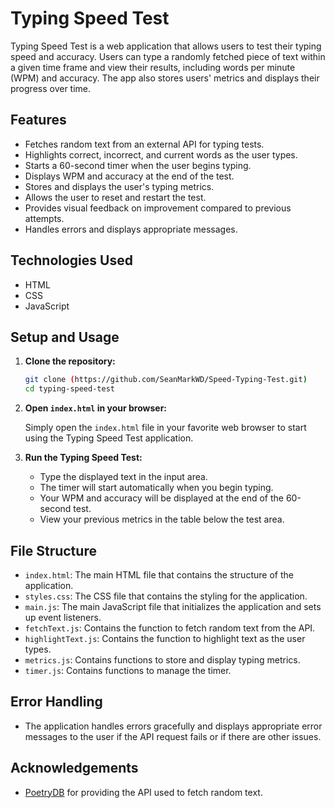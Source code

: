 # Typing Speed Test

Typing Speed Test is a web application that allows users to test their typing speed and accuracy. Users can type a randomly fetched piece of text within a given time frame and view their results, including words per minute (WPM) and accuracy. The app also stores users' metrics and displays their progress over time.

## Features

- Fetches random text from an external API for typing tests.
- Highlights correct, incorrect, and current words as the user types.
- Starts a 60-second timer when the user begins typing.
- Displays WPM and accuracy at the end of the test.
- Stores and displays the user's typing metrics.
- Allows the user to reset and restart the test.
- Provides visual feedback on improvement compared to previous attempts.
- Handles errors and displays appropriate messages.

## Technologies Used

- HTML
- CSS
- JavaScript

## Setup and Usage

1. **Clone the repository:**

    ```sh
    git clone (https://github.com/SeanMarkWD/Speed-Typing-Test.git)
    cd typing-speed-test
    ```

2. **Open `index.html` in your browser:**

    Simply open the `index.html` file in your favorite web browser to start using the Typing Speed Test application.

3. **Run the Typing Speed Test:**

    - Type the displayed text in the input area.
    - The timer will start automatically when you begin typing.
    - Your WPM and accuracy will be displayed at the end of the 60-second test.
    - View your previous metrics in the table below the test area.

## File Structure

- `index.html`: The main HTML file that contains the structure of the application.
- `styles.css`: The CSS file that contains the styling for the application.
- `main.js`: The main JavaScript file that initializes the application and sets up event listeners.
- `fetchText.js`: Contains the function to fetch random text from the API.
- `highlightText.js`: Contains the function to highlight text as the user types.
- `metrics.js`: Contains functions to store and display typing metrics.
- `timer.js`: Contains functions to manage the timer.

## Error Handling

- The application handles errors gracefully and displays appropriate error messages to the user if the API request fails or if there are other issues.

## Acknowledgements

- [PoetryDB](https://poetrydb.org/) for providing the API used to fetch random text.
